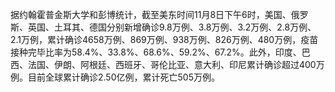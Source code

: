 据约翰霍普金斯大学和彭博统计，截至美东时间11月8日下午6时，美国、俄罗斯、英国、土耳其、德国分别新增确诊9.8万例、3.8万例、3.2万例、2.8万例、2.1万例，累计确诊4658万例、869万例、938万例、826万例、480万例，疫苗接种完毕比率为58.4%、33.8%、68.6%、59.2%、67.2%。此外，印度、巴西、法国、伊朗、阿根廷、西班牙、哥伦比亚、意大利、印尼累计确诊超过400万例。目前全球累计确诊2.50亿例，累计死亡505万例。